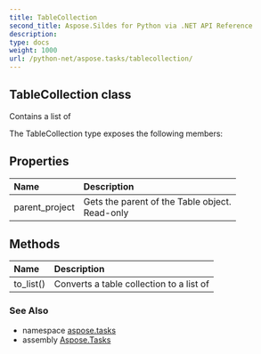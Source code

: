 ```yaml
---
title: TableCollection
second_title: Aspose.Sildes for Python via .NET API Reference
description: 
type: docs
weight: 1000
url: /python-net/aspose.tasks/tablecollection/
---
```


## TableCollection class

Contains a list of

The TableCollection type exposes the following members:
## Properties
| Name | Description |
| :- | :- |
|parent_project|Gets the parent of the Table object. <br/>            Read-only|
## Methods
| Name | Description |
| :- | :- |
|to_list()|Converts a table collection to a list of|

### See Also

* namespace [aspose.tasks](/python-net/aspose.tasks/)
* assembly [Aspose.Tasks](/tasks/python-net/)

